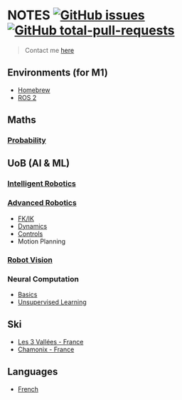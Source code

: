 


# NOTES [![GitHub issues](https://badgen.net/github/issues/ynrng/ynrng.github.io/)](https://GitHub.com/ynrng/ynrng.github.io/issues/) [![GitHub total-pull-requests](https://badgen.net/github/prs/ynrng/ynrng.github.io)](https://GitHub.com/ynrng/ynrng.github.io/pull/)

>  Contact me [here](mailto:suga_e@outlook.com)


## Environments (for M1)
- [Homebrew](envs/homebrew.md)
- [ROS 2](envs/ros.md)


## Maths
### [Probability](uob/math/prob.pdf)

## UoB (AI & ML)
### [Intelligent Robotics](uob/intelligent_robotics/ir.md)
### [Advanced Robotics](uob/advanced_robotics/README.md)
- [FK/IK](uob/advanced_robotics/FK.IK.md)
- [Dynamics](uob/advanced_robotics/Dynamics.md)
- [Controls](uob/advanced_robotics/Controls.md)
- Motion Planning
### [Robot Vision](uob/robot_vision/README.md)
### Neural Computation
- [Basics](uob/neural_computation/nc_basics.md)
- [Unsupervised Learning](uob/neural_computation/nc_unsupervised.md)

## Ski
- [Les 3 Vallées - France](ski/3vallees.md)
- [Chamonix - France](ski/chamonix.md)

## Languages
- [French](lang/french/vocabulary.md)


<!-- ```
.
├── _config.yml
├── _data
│   └── members.yml
├── _drafts
│   ├── begin-with-the-crazy-ideas.md
│   └── on-simplicity-in-technology.md
├── _includes
│   ├── footer.html
│   └── header.html
├── _layouts
│   ├── default.html
│   └── post.html
├── _posts
│   ├── 2007-10-29-why-every-programmer-should-play-nethack.md
│   └── 2009-04-26-barcamp-boston-4-roundup.md
├── _sass
│   ├── _base.scss
│   └── _layout.scss
├── _site
├── .jekyll-cache
│   └── Jekyll
│       └── Cache
│           └── [...]
├── .jekyll-metadata
└── index.html # can also be an 'index.md' with valid front matter
``` -->